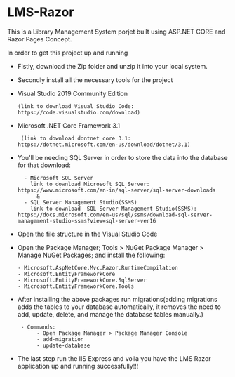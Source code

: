 # LMS-Razor
This is a Library Management System porjet built using ASP.NET CORE and Razor Pages Concept. 

In order to get this project up and running 
- Fistly, download the Zip folder and unzip it into your local system.
- Secondly install all the necessary tools for the project

- Visual Studio 2019 Community Edition 

      (link to download Visual Studio Code: https://code.visualstudio.com/download)

- Microsoft .NET Core Framework 3.1 

       (link to download dontnet core 3.1: https://dotnet.microsoft.com/en-us/download/dotnet/3.1)

- You'll be needing SQL Server in order to store the data into the database for that download:
        
        - Microsoft SQL Server 
          link to download Microsoft SQL Server: https://www.microsoft.com/en-in/sql-server/sql-server-downloads
            &
        - SQL Server Management Studio(SSMS)
          link to download  SQL Server Management Studio(SSMS): https://docs.microsoft.com/en-us/sql/ssms/download-sql-server-management-studio-ssms?view=sql-server-ver16

- Open the file structure in the Visual Studio Code
- Open the Package Manager; Tools > NuGet Package Manager >  Manage NuGet Packages; and install the following:

      - Microsoft.AspNetCore.Mvc.Razor.RuntimeCompilation
      - Microsoft.EntityFrameworkCore
      - Microsoft.EntityFrameworkCore.SqlServer
      - Microsoft.EntityFrameworkCore.Tools
- After installing the above packages run migrations(adding migrations adds the tables to your database automatically, it removes the need to add, update, delete, and manage the database tables manually.)
       
       - Commands: 
            - Open Package Manager > Package Manager Console 
            - add-migration
            - update-database

- The last step run the IIS Express and voila you have the LMS Razor application up and running successfully!!!
              
